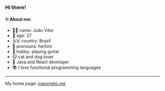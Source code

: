 ### Hi there!
  
#### ✨ About me: 

- 👨‍💻 name: João Vitor
- 🎉 age: 27
- 🇧🇷 country: Brazil 
- 🧔 pronouns: he/him 
- 🎸 hobby: playing guitar 
- 🐱 cat and dog lover 
- 🤖 Java and React developer
- 📚 I love functional programming languages
-----

</div>


  


 My home page: <a href="https://joaovneto.me">joaovneto.me</a>

